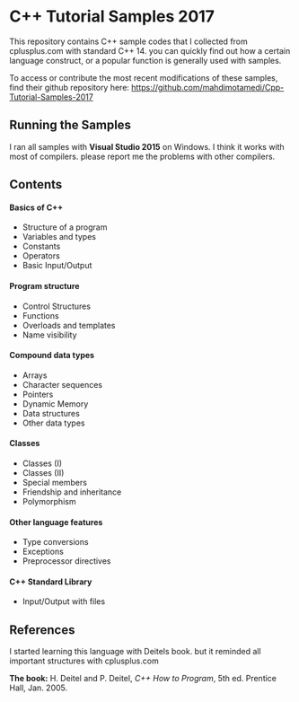 # C++ Tutorial Samples 2017

This repository contains C++ sample codes that I collected from cplusplus.com with standard C++ 14. you can quickly find out how a certain language construct, or a popular function is generally used with samples.

To access or contribute the most recent modifications of these samples, find their github repository here: <https://github.com/mahdimotamedi/Cpp-Tutorial-Samples-2017> 

## Running the Samples

I ran all samples with **Visual Studio 2015** on Windows. I think it works with most of compilers. please report me the problems with other compilers.

## Contents

#### Basics of C++
* Structure of a program
* Variables and types
* Constants
* Operators
* Basic Input/Output

#### Program structure
* Control Structures
* Functions
* Overloads and templates
* Name visibility

#### Compound data types
* Arrays
* Character sequences
* Pointers
* Dynamic Memory
* Data structures
* Other data types

#### Classes
* Classes (I)
* Classes (II)
* Special members
* Friendship and inheritance
* Polymorphism

#### Other language features
* Type conversions
* Exceptions
* Preprocessor directives

#### C++ Standard Library
* Input/Output with files

## References

I started learning this language with Deitels book. but it reminded all important structures with cplusplus.com

**The book:** H. Deitel and P. Deitel, *C++ How to Program*, 5th ed. Prentice Hall, Jan. 2005.
